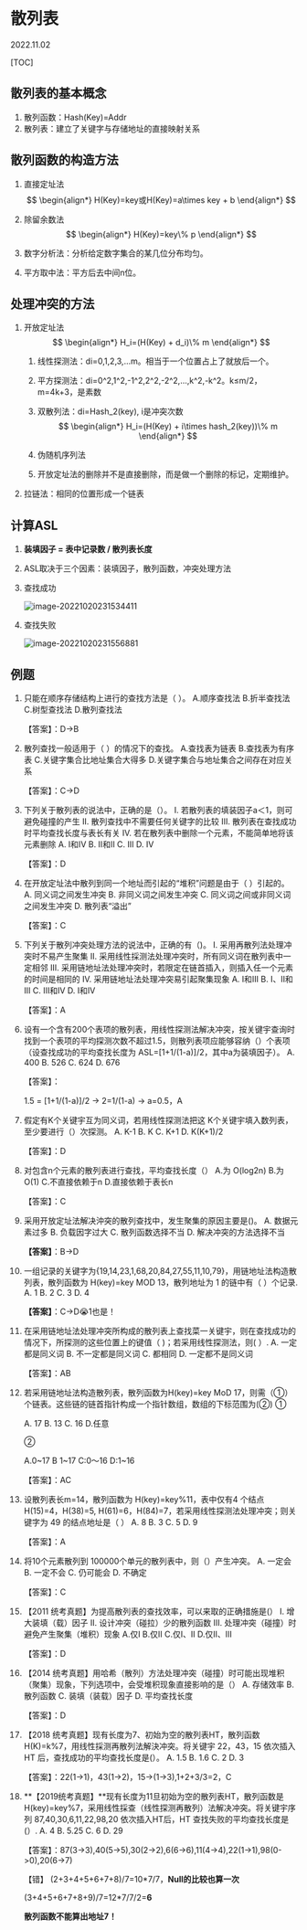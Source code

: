 # 散列表
2022.11.02

[TOC]

## 散列表的基本概念

1. 散列函数：Hash(Key)=Addr
2. 散列表：建立了关键字与存储地址的直接映射关系

## 散列函数的构造方法

1. 直接定址法
   $$
   \begin{align*}
   H(Key)=key或H(Key)=a\times key + b
   \end{align*}
   $$

2. 除留余数法
   $$
   \begin{align*}
   H(Key)=key\% p
   \end{align*}
   $$

3. 数字分析法：分析给定数字集合的某几位分布均匀。

4. 平方取中法：平方后去中间n位。

## 处理冲突的方法

1. 开放定址法
   $$
   \begin{align*}
   H_i=(H(Key) + d_i)\% m
   \end{align*}
   $$

   1. 线性探测法：di=0,1,2,3,...m。相当于一个位置占上了就放后一个。

   2. 平方探测法：di=0^2,1^2,-1^2,2^2,-2^2,...,k^2,-k^2。k≤m/2，m=4k+3，是素数

   3. 双散列法：di=Hash_2(key), i是冲突次数
      $$
      \begin{align*}
      H_i=(H(Key) + i\times hash_2(key))\% m
      \end{align*}
      $$

   4. 伪随机序列法

   5. 开放定址法的删除并不是直接删除，而是做一个删除的标记，定期维护。
   
2. 拉链法：相同的位置形成一个链表

## 计算ASL

1. **装填因子 = 表中记录数 / 散列表长度**

2. ASL取决于三个因素：装填因子，散列函数，冲突处理方法

3. 查找成功

   ![image-20221020231534411](resources/成功ASL.png)

4. 查找失败

   ![image-20221020231556881](resources/失败ASL.png)

## 例题

1. 只能在顺序存储结构上进行的查找方法是（ ）。
   A.顺序查找法
   B.折半查找法
   C.树型查找法
   D.散列查找法

   【答案】：D->B

2. 散列查找一般适用于（ ）的情况下的查找。
   A.查找表为链表
   B.查找表为有序表
   C.关键字集合比地址集合大得多
   D.关键字集合与地址集合之间存在对应关系

   【答案】：C->D

3. 下列关于散列表的说法中，正确的是（）。
   I. 若散列表的填装因子a＜1，则可避免碰撞的产生
   II. 散列查找中不需要任何关键字的比较
   III. 散列表在查找成功时平均查找长度与表长有关
   IV. 若在散列表中删除一个元素，不能简单地将该元素删除
   A. I和IV
   B. II和II
   C. III
   D. IV

   【答案】：D

4. 在开放定址法中散列到同一个地址而引起的“堆积”问题是由于（ ）引起的。
   A. 同义词之间发生冲突
   B. 非同义词之间发生冲突
   C. 同义词之间或非同义词之间发生冲突
   D. 散列表“溢出”

   【答案】：C

5. 下列关于散列冲突处理方法的说法中，正确的有（)。
   I.  采用再散列法处理冲突时不易产生聚集
   II. 采用线性採测法处理冲突时，所有同义词在散列表中一定相邻
   III. 采用链地址法处理冲突时，若限定在链首插入，则插入任一个元素的时间是相同的
   IV. 采用链地址法处理冲突易引起聚集现象
   A. I和III
   B. I、II和III
   C. III和IV
   D. I和IV

   【答案】：A

6. 设有一个含有200个表项的散列表，用线性探测法解决冲突，按关键宇查询时找到一个表项的平均探测次数不超过1.5，则散列表项应能够容纳（）个表项（设查找成功的平均查找长度为 ASL=[1+1/(1-a)]/2，其中a为装填因子）。
   A. 400
   B. 526
   C. 624
   D. 676

   【答案】：

   1.5 = [1+1/(1-a)]/2 -> 2=1/(1-a) -> a=0.5，A

7. 假定有K个关键宇互为同义词，若用线性探测法把这 K个关键宇填入数列表，至少要进行（）次探测。
   A. K-1
   B. K
   C. K+1
   D. K(K+1)/2

   【答案】：D

8. 对包含n个元素的散列表进行查找，平均查找长度（）
   A.为 O(log2n)
   B.为O(1)
   C.不直接依赖于n
   D.直接依赖于表长n

   【答案】：C

9. 采用开放定址法解决沖突的散列查找中，发生聚集的原因主要是()。
   A. 数据元素过多
   B. 负载因字过大
   C. 散列函数选择不当
   D. 解决冲突的方法选择不当

   **【答案】**：B->D

10. 一组记录的关键字为{19,14,23,1,68,20,84,27,55,11,10,79}，用链地址法构造散列表，散列函数为 H(key)=key MOD 13，散列地址为 1 的链中有（ ）个记录.
    A. 1
    B. 2
    C. 3
    D. 4

    **【答案】**：C->D😭1也是！

11. 在采用链地址法处理冲突所构成的散列表上查找菜一关键宇，则在查找成功的情况下，所探测的这些位置上的键值（ )；若采用线性探测法，则( ）.
    A. 一定都是同义词
    B. 不一定都是同义词
    C. 都相同
    D. 一定都不是同义词

    【答案】：AB

12. 若采用链地址法构造散列表，散列函数为H(key)=key MoD 17，则需（①）个链表。这些链的链首指针构成一个指针数组，数组的下标范围为(②)
    ①

    A. 17
    B. 13
    C. 16
    D.任意

    ②

    A.0~17
    B 1~17
    C:0～16
    D:1~16

    【答案】：AC

13. 设散列表长m=14，散列函数为 H(key)=key%11，表中仅有4 个结点H(15)=4，H(38)=5, H(61)=6，H(84)=7，若采用线性探测法处理冲突；则关键字为 49 的结点地址是（ ）
    A. 8
    B. 3
    C. 5
    D. 9

    【答案】：A

14. 将10个元素散列到 100000个单元的散列表中，则（）产生冲突。
    A. 一定会
    B. 一定不会
    C. 仍可能会
    D. 不确定

    【答案】：C

15. 【2011 统考真题】为提高散列表的查找效率，可以来取的正确措施是(）
    I. 增大装填（载）因子
    II. 设计冲突（碰拉）少的散列函数
    III. 处理冲突（碰撞）时避免产生聚集（堆积）现象
    A.仅I
    B.仅II
    C.仅I、II
    D.仅II、III

    【答案】：D

16. 【2014 统考真题】用哈希（散列）方法处理冲突（碰撞）时可能出现堆积（聚集）现象，下列选项中，会受堆积现象直接影响的是（）
    A. 存储效率
    B. 散列函数
    C. 装填（装载）因子
    D. 平均查找长度

    【答案】：D

17. 【2018 统考真题】现有长度为7、初始为空的散列表HT，散列函数H(K)=k%7，用线性採测再散列法解決冲突。将关键宇 22，43，15 依次插入 HT 后，查找成功的平均查找长度是(）。
    A. 1.5
    B. 1.6
    C. 2
    D. 3

    【答案】：22(1->1)，43(1->2)，15->(1->3),1+2+3/3=2，C

18. **【2019统考真题】**现有长度为11旦初始为空的散列表HT，散列函数是H(key)=key%7，采用线性採查（线性探测再散列）法解决冲突。将关键宇序列 87,40,30,6,11,22,98,20 依次插入HT后，HT 查找失败的平均查找长度是(）.
    A. 4
    B. 5.25
    C. 6
    D. 29

    【答案】：87(3->3),40(5->5),30(2->2),6(6->6),11(4->4),22(1->1),98(0->0),20(6->7)

    【错】 (2+3+4+5+6+7+8)/7=10*7/7，**Null的比较也算一次**

    (3+4+5+6+7+8+9)/7=12*7/7/2=**6**

    **散列函数不能算出地址7！**

    